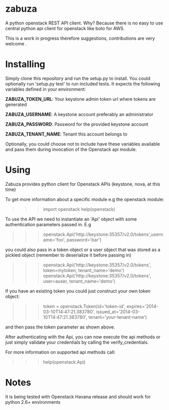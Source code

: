 zabuza
======
A python openstack REST API client. Why? Because there is no easy to use
central python api client for openstack like boto for AWS.

This is a work in progress therefore suggestions, contributions are very
welcome .

Installing
===========
Simply clone this repository and run the setup.py to install. You could
optionally run 'setup.py test' to run included tests. It expects the following
variables defined in your environment: 

**ZABUZA_TOKEN_URL**: Your keystone admin token url where tokens are generated

**ZABUZA_USERNAME**: A keystone account preferably an administrator

**ZABUZA_PASSWORD**: Password for the provided keystone account

**ZABUZA_TENANT_NAME**: Tenant this account belongs to

Optionally, you could choose not to include have these variables available and
pass them during invocation of the Openstack api module.

Using
=====
Zabuza provides python client for Openstack APIs (keystone, nova, at this time)

To get more information about a specific module e.g the openstack module:

>>> import openstack
>>> help(openstack)

To use the API we need to instantiate an 'Api' object with some authentication
parameters passed in. E.g

>>> openstack.Api('http://keystone:35357/v2.0/tokens',username='foo', password='bar')

you could also pass in a token object or a user object that was stored as a
pickled object (remember to deserialize it before passing in)

>>> openstack.Api('http://keystone:35357/v2.0/tokens', token=mytoken,
>>>               tenant_name='demo')
>>> openstack.Api('http://keystone:35357/v2.0/tokens', user=auser,
>>>               tenant_name='demo')

If you have an existing token you could just construct your own token object:

>>> token = openstack.Token(id='token-id',
>>>                         expires='2014-03-10T14:47:21.383780',
>>>                         issued_at='2014-03-10T14:47:21.383780',
>>>                         tenant='your-tenant-name')

and then pass the token parameter as shown above.

After authenticating with the Api, you can now execute the api methods or just
simply validate your credentials by calling the verify_credentials.

For more information on supported api methods call:
>>> help(openstack.Api)



Notes
=========
It is being tested with Openstack Havana release and should work for python
2.6+ environments
